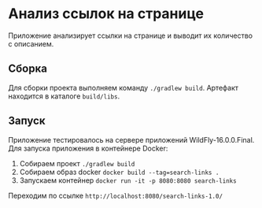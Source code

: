 # Анализ ссылок на странице

Приложение анализирует ссылки на странице и выводит их количество с описанием.

## Сборка

Для сборки проекта выполняем команду `./gradlew build`. Артефакт находится в каталоге `build/libs`.

## Запуск

Приложение тестировалось на сервере приложений WildFly-16.0.0.Final. Для запуска приложения в контейнере Docker:
1. Собираем проект `./gradlew build`
2. Собираем образ docker `docker build --tag=search-links .`
3. Запускаем контейнер `docker run -it -p 8080:8080 search-links`

Переходим по ссылке `http://localhost:8080/search-links-1.0/`

